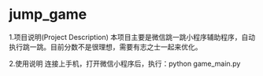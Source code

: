 # jump_game
1.项目说明(Project Description)
    本项目主要是微信跳一跳小程序辅助程序，自动执行跳一跳。目前分数不是很理想，需要有志之士一起来优化。
	
2.使用说明
    连接上手机，打开微信小程序后，执行：python game_main.py